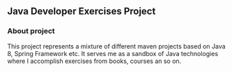 ## Java Developer Exercises Project
### About project
This project represents a mixture of different maven projects based on Java 8, Spring Framework etc. It serves me as a sandbox of Java technologies where I accomplish exercises from books, courses an so on.
